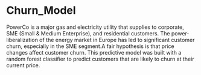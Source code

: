 # Churn_Model
PowerCo is a major gas and electricity utility that supplies to corporate, SME (Small & Medium Enterprise), and residential customers. The power-liberalization of the energy market in Europe has led to significant customer churn, especially in the SME segment.A fair hypothesis is that price changes affect customer churn.
This predictive model was built with a random forest classifier to predict customers that are likely to churn at their current price.
